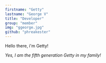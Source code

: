 ```yaml
---
firstname: "Getty"
lastname: "George V"
title: "Developer"
group: "member"
img: "ggeorge.jpg"
github: "phreakester"
---
```



Hello there, i'm Getty!

*Yes, I am the fifth generation Getty in my family!*